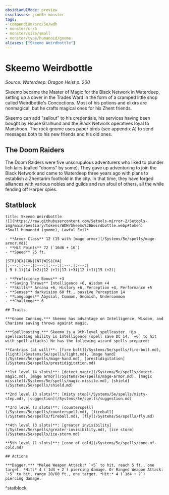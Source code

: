```yaml
---
obsidianUIMode: preview
cssclasses: json5e-monster
tags:
- compendium/src/5e/wdh
- monster/cr/6
- monster/size/small
- monster/type/humanoid/gnome
aliases: ["Skeemo Weirdbottle"]
---
```

# Skeemo Weirdbottle
*Source: Waterdeep: Dragon Heist p. 200*  

Skeemo became the Master of Magic for the Black Network in Waterdeep, setting up a cover in the Trades Ward in the form of a cramped little shop called Weirdbottle's Concoctions. Most of his potions and elixirs are nonmagical, but he crafts magical ones for his Zhent friends.

Skeemo can add "sellout" to his credentials, his services having been bought by House Gralhund and the Black Network operatives loyal to Manshoon. The rock gnome uses paper birds (see appendix A) to send messages both to his new friends and his old ones.

## The Doom Raiders

The Doom Raiders were five unscrupulous adventurers who liked to plunder lich lairs (called "dooms" by some). They gave up adventuring to join the Black Network and came to Waterdeep three years ago with plans to establish a Zhentarim foothold in the city. In that time, they have forged alliances with various nobles and guilds and run afoul of others, all the while fending off Harper spies.

## Statblock

```ad-statblock
title: Skeemo Weirdbottle
![](https://raw.githubusercontent.com/5etools-mirror-2/5etools-img/main/bestiary/tokens/WDH/Skeemo%20Weirdbottle.webp#token)
*Small humanoid (gnome), Lawful Evil*

- **Armor Class** 12 (15 with [mage armor](/Systems/5e/spells/mage-armor.md))
- **Hit Points** 72 (`16d6 + 16`)
- **Speed** 25 ft.

|STR|DEX|CON|INT|WIS|CHA|
|:---:|:---:|:---:|:---:|:---:|:---:|
| 9 (-1)|14 (+2)|12 (+1)|17 (+3)|12 (+1)|15 (+2)|

- **Proficiency Bonus** +3
- **Saving Throws** Intelligence +6, Wisdom +4
- **Skills** Arcana +6, History +6, Perception +4, Performance +5
- **Senses** darkvision 60 ft., passive Perception 14
- **Languages** Abyssal, Common, Gnomish, Undercommon
- **Challenge** 6

## Traits

***Gnome Cunning.*** Skeemo has advantage on Intelligence, Wisdom, and Charisma saving throws against magic.

***Spellcasting.*** Skeemo is a 9th-level spellcaster. His spellcasting ability is Intelligence (spell save DC 14, `+6` to hit with spell attacks) He has the following wizard spells prepared:

**Cantrips (at will)**: [fire bolt](/Systems/5e/spells/fire-bolt.md), [light](/Systems/5e/spells/light.md), [mage hand](/Systems/5e/spells/mage-hand.md), [prestidigitation](/Systems/5e/spells/prestidigitation.md)

**1st level (4 slots)**: [detect magic](/Systems/5e/spells/detect-magic.md), [mage armor](/Systems/5e/spells/mage-armor.md), [magic missile](/Systems/5e/spells/magic-missile.md), [shield](/Systems/5e/spells/shield.md)

**2nd level (3 slots)**: [misty step](/Systems/5e/spells/misty-step.md), [suggestion](/Systems/5e/spells/suggestion.md)

**3rd level (3 slots)**: [counterspell](/Systems/5e/spells/counterspell.md), [fireball](/Systems/5e/spells/fireball.md), [fly](/Systems/5e/spells/fly.md)

**4th level (3 slots)**: [greater invisibility](/Systems/5e/spells/greater-invisibility.md), [ice storm](/Systems/5e/spells/ice-storm.md)

**5th level (1 slots)**: [cone of cold](/Systems/5e/spells/cone-of-cold.md)

## Actions

***Dagger.*** *Melee Weapon Attack:* `+5` to hit, reach 5 ft., one target. *Hit:* 4 (`1d4 + 2`) piercing damage. Or Ranged Weapon Attack: `+5` to hit, range 20/60 ft., one target. *Hit:* 4 (`1d4 + 2`) piercing damage.
```
^statblock